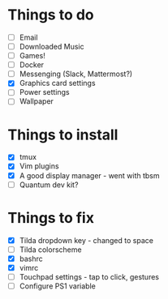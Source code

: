 # Things to do

- [ ] Email
- [ ] Downloaded Music
- [ ] Games!
- [ ] Docker
- [ ] Messenging (Slack, Mattermost?)
- [X] Graphics card settings
- [ ] Power settings
- [ ] Wallpaper

# Things to install

- [X] tmux
- [X] Vim plugins
- [X] A good display manager - went with tbsm
- [ ] Quantum dev kit?

# Things to fix

- [X] Tilda dropdown key - changed to <Control>space
- [ ] Tilda colorscheme
- [X] bashrc
- [X] vimrc
- [ ] Touchpad settings - tap to click, gestures
- [ ] Configure PS1 variable
